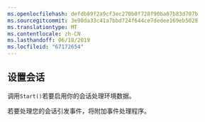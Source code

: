 ```yaml
---
ms.openlocfilehash: defdb89f2a9cf3ec270b0f728f90ba07b83d707b
ms.sourcegitcommit: 3e98da33c41a7bbd724f644ce7dedee169eb5028
ms.translationtype: MT
ms.contentlocale: zh-CN
ms.lasthandoff: 06/18/2019
ms.locfileid: "67172654"
---
```

## <a name="set-up-the-session"></a>设置会话

调用`Start()`若要启用你的会话处理环境数据。

若要处理您的会话引发事件，将附加事件处理程序。
